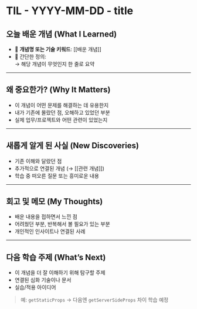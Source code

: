 # TIL - YYYY-MM-DD - title

## 오늘 배운 개념 (What I Learned)

- 📌 **개념명 또는 기술 키워드**: [[배운 개념]]
- 📖 간단한 정의:  
  → 해당 개념이 무엇인지 한 줄로 요약

---

## 왜 중요한가? (Why It Matters)

- 이 개념이 어떤 문제를 해결하는 데 유용한지  
- 내가 기존에 몰랐던 점, 오해하고 있었던 부분  
- 실제 업무/프로젝트와 어떤 관련이 있었는지

---

## 새롭게 알게 된 사실 (New Discoveries)

- 기존 이해와 달랐던 점  
- 추가적으로 연결된 개념 (→ [[관련 개념]])  
- 학습 중 떠오른 질문 또는 흥미로운 내용

---

## 회고 및 메모 (My Thoughts)

- 배운 내용을 접하면서 느낀 점  
- 어려웠던 부분, 반복해서 볼 필요가 있는 부분  
- 개인적인 인사이트나 연결된 사례

---

## 다음 학습 주제 (What’s Next)

- 이 개념을 더 잘 이해하기 위해 탐구할 주제  
- 연결된 심화 기술이나 문서  
- 실습/적용 아이디어  

> 예: `getStaticProps` → 다음엔 `getServerSideProps` 차이 학습 예정
